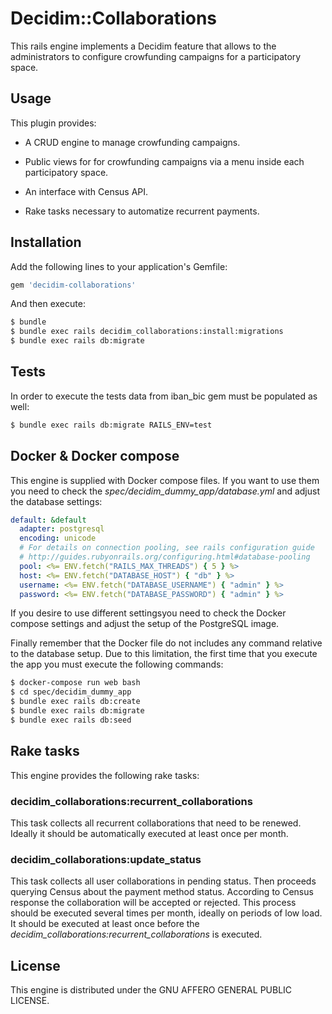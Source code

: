 # Decidim::Collaborations
This rails engine implements a Decidim feature that allows to the administrators to
configure crowfunding campaigns for a participatory space.

## Usage

This plugin provides:

* A CRUD engine to manage crowfunding campaigns.

* Public views for for crowfunding campaigns via a menu inside each participatory space.

* An interface with Census API.

* Rake tasks necessary to automatize recurrent payments.

## Installation
Add the following lines to your application's Gemfile:

```ruby
gem 'decidim-collaborations'
```

And then execute:
```bash
$ bundle
$ bundle exec rails decidim_collaborations:install:migrations
$ bundle exec rails db:migrate
```

## Tests

In order to execute the tests data from iban_bic gem must be populated as well:

```bash
$ bundle exec rails db:migrate RAILS_ENV=test
```

## Docker & Docker compose

This engine is supplied with Docker compose files. If you want to use them you need to
check the *spec/decidim_dummy_app/database.yml* and adjust the database settings:

```yaml
default: &default
  adapter: postgresql
  encoding: unicode
  # For details on connection pooling, see rails configuration guide
  # http://guides.rubyonrails.org/configuring.html#database-pooling
  pool: <%= ENV.fetch("RAILS_MAX_THREADS") { 5 } %>
  host: <%= ENV.fetch("DATABASE_HOST") { "db" } %>
  username: <%= ENV.fetch("DATABASE_USERNAME") { "admin" } %>
  password: <%= ENV.fetch("DATABASE_PASSWORD") { "admin" } %>
``` 
 
If you desire to use different settingsyou need to check the 
Docker compose settings and adjust the setup of the PostgreSQL
image.

Finally remember that the Docker file do not includes any command relative to the 
database setup. Due to this limitation, the first time that you execute
the app you must execute the following commands:

```bash
$ docker-compose run web bash
$ cd spec/decidim_dummy_app
$ bundle exec rails db:create
$ bundle exec rails db:migrate
$ bundle exec rails db:seed
```

## Rake tasks

This engine provides the following rake tasks:

### decidim_collaborations:recurrent_collaborations 

This task collects all recurrent collaborations that need to be renewed. Ideally it
should be automatically executed at least once per month.

### decidim_collaborations:update_status

This task collects all user collaborations in pending status. Then proceeds querying
Census about the payment method status. According to Census response the collaboration will
be accepted or rejected. This process should be executed several times per month, ideally on 
periods of low load. It should be executed at least once before the *decidim_collaborations:recurrent_collaborations*
is executed.

## License
This engine is distributed under the GNU AFFERO GENERAL PUBLIC LICENSE.
